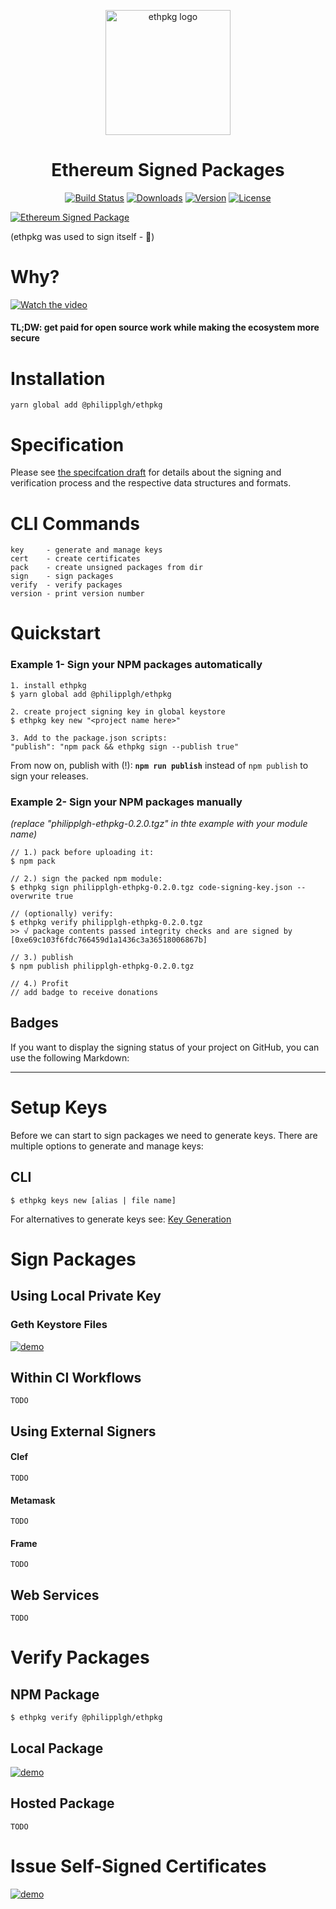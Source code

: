 
<p align="center">
<img align="center" width="200px"src="https://github.com/PhilippLgh/ethereum-signed-packages/raw/master/assets/ethpkg_logo.png" alt="ethpkg logo">
</p>

<div align="center">
<h1>Ethereum Signed Packages</h1>
</div>
<p align="center">
  <a href="https://circleci.com/gh/PhilippLgh/ethereum-signed-packages"><img src="https://img.shields.io/circleci/project/github/PhilippLgh/ethereum-signed-packages/master.svg" alt="Build Status"></a>
  <a href="https://npmcharts.com/compare/@philipplgh/ethpkg?minimal=true"><img src="https://img.shields.io/npm/dm/@philipplgh/ethpkg.svg" alt="Downloads"></a>
  <a href="https://www.npmjs.com/package/@philipplgh/ethpkg"><img src="https://img.shields.io/npm/v/@philipplgh/ethpkg.svg" alt="Version"></a>
  <a href="https://www.npmjs.com/package/@philipplgh/ethpkg"><img src="https://img.shields.io/npm/l/@philipplgh/ethpkg.svg" alt="License"></a>
  <br>
</p>

[![Ethereum Signed Package](https://nevmuy1rhk.execute-api.us-east-1.amazonaws.com/dev/badge/npm/@philipplgh/ethpkg?x=2)](https://github.com/PhilippLgh/ethereum-signed-packages)

(ethpkg was used to sign itself - 🤯)


# Why?
[![Watch the video](http://i3.ytimg.com/vi/1lH4q1-Ba0k/hqdefault.jpg)](https://www.youtube.com/watch?v=1lH4q1-Ba0k&t=813)

#### **TL;DW: get paid for open source work while making the ecosystem more secure**

# Installation
```
yarn global add @philipplgh/ethpkg
```

# Specification

Please see [the specifcation draft](spec/README.md) for details about the signing and verification process and the respective data structures and formats.


# CLI Commands

```
key     - generate and manage keys
cert    - create certificates
pack    - create unsigned packages from dir
sign    - sign packages
verify  - verify packages
version - print version number
```


# Quickstart

### Example 1- Sign your NPM packages automatically

```
1. install ethpkg
$ yarn global add @philipplgh/ethpkg

2. create project signing key in global keystore
$ ethpkg key new "<project name here>"

3. Add to the package.json scripts:
"publish": "npm pack && ethpkg sign --publish true"
```

From now on, publish with (!):
**`npm run publish`** instead of `npm publish` to sign your releases.


### Example 2- Sign your NPM packages manually
*(replace "philipplgh-ethpkg-0.2.0.tgz" in thte example with your module name)*

```
// 1.) pack before uploading it:
$ npm pack

// 2.) sign the packed npm module:
$ ethpkg sign philipplgh-ethpkg-0.2.0.tgz code-signing-key.json --overwrite true

// (optionally) verify:
$ ethpkg verify philipplgh-ethpkg-0.2.0.tgz
>> √ package contents passed integrity checks and are signed by [0xe69c103f6fdc766459d1a1436c3a36518006867b]

// 3.) publish
$ npm publish philipplgh-ethpkg-0.2.0.tgz

// 4.) Profit
// add badge to receive donations
```


## Badges

If you want to display the signing status of your project on GitHub, you can use the following Markdown:


***

# Setup Keys

Before we can start to sign packages we need to generate keys. There are multiple options to generate and manage keys:

## CLI

```
$ ethpkg keys new [alias | file name]
```

For alternatives to generate keys see: [Key Generation](docs/Keys.md)

# Sign Packages

## Using Local Private Key

### Geth Keystore Files
[![demo](https://asciinema.org/a/33CTRh5trTuf1sxPA7pEb9Txy.svg)](https://asciinema.org/a/33CTRh5trTuf1sxPA7pEb9Txy?autoplay=1)

## Within CI Workflows

```
TODO
```

## Using External Signers

#### Clef

```
TODO
```

#### Metamask

```
TODO
```

#### Frame

```
TODO
```

## Web Services

```
TODO
```

# Verify Packages

## NPM Package

```
$ ethpkg verify @philipplgh/ethpkg
```

## Local Package
[![demo](https://asciinema.org/a/6I7vkoHONqM5KbBGa3TbC58MD.svg)](https://asciinema.org/a/6I7vkoHONqM5KbBGa3TbC58MD?autoplay=1)

## Hosted Package

```
TODO
```

# Issue Self-Signed Certificates

[![demo](https://asciinema.org/a/23SYMQbQttZjkcE1yX1lnL6Cz.svg)](https://asciinema.org/a/23SYMQbQttZjkcE1yX1lnL6Cz?autoplay=1)
